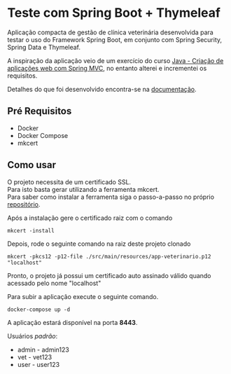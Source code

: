 # Teste com Spring Boot + Thymeleaf 

Aplicação compacta de gestão de clínica veterinária desenvolvida para testar o uso do Framework Spring Boot,
em conjunto com Spring Security, Spring Data e Thymeleaf.

A inspiração da aplicação veio de um exercício do curso
[Java - Criação de aplicações web com Spring MVC](https://www.treinaweb.com.br/curso/java-avancado-spring-mvc-completo),
no entanto alterei e incrementei os requisitos.

Detalhes do que foi desenvolvido encontra-se na [documentação](docs).

## Pré Requisitos

- Docker
- Docker Compose
- mkcert

## Como usar

O projeto necessita de um certificado SSL.  
Para isto basta gerar utilizando a ferramenta mkcert.  
Para saber como instalar a ferramenta siga o passo-a-passo no próprio
[repositório](https://github.com/FiloSottile/mkcert).

Após a instalação gere o certificado raiz com o comando

```shell
mkcert -install
```

Depois, rode o seguinte comando na raiz deste projeto clonado

```shell
mkcert -pkcs12 -p12-file ./src/main/resources/app-veterinario.p12 "localhost"
```

Pronto, o projeto já possui um certificado auto assinado válido quando acessado pelo nome "localhost"

Para subir a aplicação execute o seguinte comando.

```shell
docker-compose up -d
```

A aplicação estará disponível na porta **8443**.

Usuários _padrão_:

- admin - admin123
- vet - vet123
- user - user123
